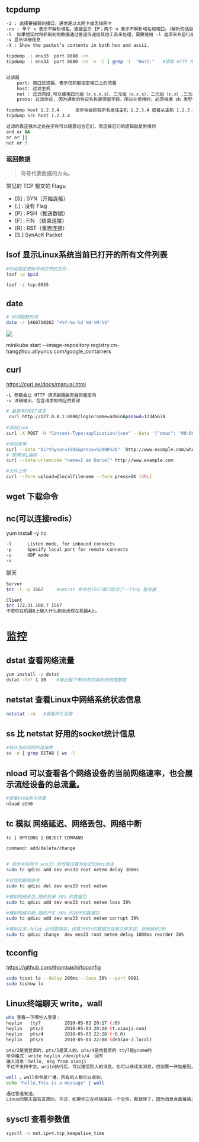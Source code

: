 ## tcpdump

```sh
-i : 选择要捕获的接口，通常是以太网卡或无线网卡
-nn : 单个 n 表示不解析域名，直接显示 IP；两个 n 表示不解析域名和端口。（解析的话就会这样显示:localhost.localdomain.webcache）
-l  如果想实时将抓取到的数据通过管道传递给其他工具来处理，需要使用 -l 选项来开启行缓冲模式
-v 显示详细信息
-X : Show the packet’s contents in both hex and ascii.

tcpdump -i ens33  port 8080 -nn
tcpdump -i ens33  port 8080 -nn -v -l | grep -i  "Host:"   #提取 HTTP 用户代理


过滤器
	port: 端口过滤器，表示仅抓取指定端口上的流量
	host: 过滤主机
	net : 过滤网段,可以使用四元组（x.x.x.x）、三元组（x.x.x）、二元组（x.x）,三元组表示子网掩码为 255.255.255.0
	proto: 过滤协议, 因为通常的协议名称是保留字段，所以在使用时，必须根据 sh 类型使用一个或两个反斜杠（/）来转义。Linux 中的 sh 要使用两个反斜杠来转义，MacOS 只需要一个。如 proto \\icmp

tcpdump host 1.2.3.4      该命令会抓取所有发往主机 1.2.3.4 或者从主机 1.2.3.4 发出的流量。如果想只抓取从该主机发出的流量，可以使用下面的命令：
tcpdump src host 1.2.3.4

过滤的真正强大之处在于你可以随意组合它们，而连接它们的逻辑就是常用的
and or &&
or or ||
not or !
```

### 返回数据

> 符号代表数据的方向。

常见的 TCP 报文的 Flags:
- [S] : SYN（开始连接）
- [.] : 没有 Flag
- [P] : PSH（推送数据）
- [F] : FIN （结束连接）
- [R] : RST（重置连接）
- [S.]     SynAcK Packet


## lsof 显示Linux系统当前已打开的所有文件列表
```sh
#列出指定进程号所打开的文件:
lsof -p $pid

lsof -i tcp:8055
```

## date

```sh
# 时间戳转时间
date -r 1460710262 "+%Y-%m-%d %H:%M:%S"
```

![](../../../../../youdaonote-images/90BA0891293C4758B8EAC6E9B7F7F791.png)


minikube start --image-repository registry.cn-hangzhou.aliyuncs.com/google_containers

## curl
https://curl.se/docs/manual.html
```sh
-L 参数会让 HTTP 请求跟随服务器的重定向
-v 详细输出，包含请求和响应的首部

# 最基本的GET请求
 curl http://127.0.0.1:8080/login?name=admin&passwd=12345678
 
#添加json
curl -X POST -H "Content-Type:application/json" --data '{"dmac": "00:0C:29:EA:39:70"}' https://cms-api-qa.vvork.net/audit/callback

#添加表单
curl --data "birthyear=1905&press=%20OK%20"  http://www.example.com/when.cgi
# 使用URL编码
curl --data-urlencode "name=I am Daniel" http://www.example.com

#文件上传
curl --form upload=@localfilename --form press=OK [URL]
```

## wget 下载命令

## nc(可以连接redis）
yum install -y nc
```sh
-l		Listen mode, for inbound connects
-p		Specify local port for remote connects
-u		UDP mode
-v
```


聊天
```sh
Server
$nc -l -p 1567     #netcat 命令在1567端口启动了一个tcp 服务器

Client
$nc 172.31.100.7 1567
不管你在机器B上键入什么都会出现在机器A上。
```


# 监控

## dstat 查看网络流量
```sh
yum install -y dstat
dstat -tnf 1 10    #输出接下来10秒内每秒的网络数据
```

## netstat 查看Linux中网络系统状态信息
```sh
netstat -rn   #查看网关设置
```

## ss 比 netstat 好用的socket统计信息
```sh
#统计当前活跃的连接数
ss -n | grep ESTAB | wc -l  
```

## nload 可以查看各个网络设备的当前网络速率，也会展示流经设备的总流量。
```sh
#查看eth0网卡流量 
nload eth0
```

## tc 模拟 网络延迟、网络丢包、网络中断
```sh
tc [ OPTIONS ] OBJECT COMMAND 

command: add/delete/change


# 该命令将网卡 ens33 的传输设置为延迟300ms发送
sudo tc qdisc add dev ens33 root netem delay 300ms

#对应的删除命令
sudo tc qdisc del dev ens33 root netem

#模拟网络丢包,随机丢掉 30% 的数据包
sudo tc qdisc add dev ens33 root netem loss 30%

#模拟网络中断,随机产生 30% 的损坏的数据包
sudo tc qdisc add dev ens33 root netem corrupt 30%

#模拟乱序,delay 必须要指定，设置为30%的数据包会被立即发送，其他延迟1秒
sudo tc qdisc change  dev ens33 root netem delay 1000ms reorder 30%
```

## tcconfig
https://github.com/thombashi/tcconfig
```sh
sudo tcset lo --delay 200ms --loss 30% --port 9981
sudo tcshow lo
```

## Linux终端聊天 write，wall
```sh
who 查看一下哪些人登录：
heylin   tty7         2010-05-03 20:17 (:0)
heylin   pts/2        2010-05-03 20:24 (t.xiaoji.com)
heylin   pts/4        2010-05-03 22:28 (:0.0)
heylin   pts/5        2010-05-03 22:08 (debian-2.local)

pts/2是我登录的，pts/5是某人的。pts/4是他登录的 tty7是gnome的
命令格式：write heylin /dev/pts/4  回车
输入消息：hello, msg from xiaoji
不过不支持中文。write执行后，可以接受别人的消息，也可以继续发消息，但如果一开始是别人先发送给你，你就必须再打开一个终端才能发消息。

wall ，wall命令是广播，所有的人都可以收到。
echo "hello,This is a message" | wall

通过管道发送。
Linux的聊天蛮有意思的，不过，如果你正在终端编辑一个文件，那就惨了，因为消息会直接插入到你的编辑文件中！慎用~

```

## sysctl 查看参数值
```sh
sysctl -n net.ipv4.tcp_keepalive_time
```














